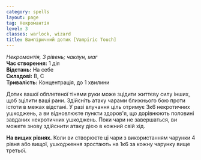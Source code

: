 ```yaml
---
category: spells
layout: page
tag: Некромантія
level: 3
classes: warlock, wizard
title: Вампіричний дотик [Vampiric Touch]
---
```


_Некромантія, 3 рівень; чаклун, маг_    
**Час створення:** 1 дія    
**Відстань:** На себе    
**Складові:** В, С    
**Тривалість:** Концентрація, до 1 хвилини    

Дотик вашої обплетеної тінями руки може зцідити життєву силу інших, щоб зцілити ваші рани. Здійсніть атаку чарами ближнього бою проти істоти в межах відстані. У разі влучання ціль отримує 3к6 некротичних ушкоджень, а ви відновлюєте пункти здоров'я, що дорівнюють половині завданих некротичних ушкоджень. Поки чари не завершаться, ви можете знову здійснити атаку дією в кожний свій хід.   

**На вищих рівнях.** Коли ви створюєте ці чари з використанням чарунки 4 рівня або вищої, ушкодження зростають на 1к6 за кожну чарунку вище третьої.
